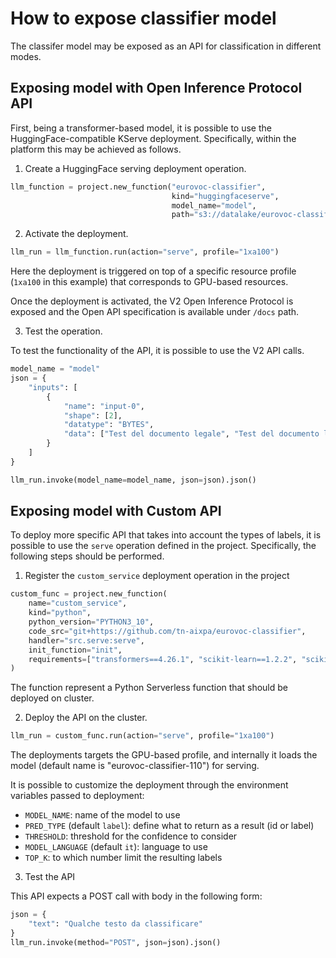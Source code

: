 # How to expose classifier model

The classifer model may be exposed as an API for classification in different modes. 

## Exposing model with Open Inference Protocol API

First, being a transformer-based model, it is possible to use the HuggingFace-compatible KServe deployment. Specifically, within the platform this may be achieved as follows.

1. Create a HuggingFace serving deployment operation.

```python
llm_function = project.new_function("eurovoc-classifier",
                                    kind="huggingfaceserve",
                                    model_name="model",
                                    path="s3://datalake/eurovoc-classifier-project/model/eurovoc_classifier-110/f8026820-2471-4497-97f5-8e6d49baac5f/")

```

2. Activate the deployment.
```python
llm_run = llm_function.run(action="serve", profile="1xa100")
```

Here the deployment is triggered on top of a specific resource profile (``1xa100`` in this example) that corresponds to GPU-based resources.

Once the deployment is activated, the V2 Open Inference Protocol is exposed and the Open API specification is available under ``/docs`` path.

3. Test the operation.

To test the functionality of the API, it is possible to use the V2 API calls. 

```python
model_name = "model"
json = {
    "inputs": [
        {
            "name": "input-0",
            "shape": [2],
            "datatype": "BYTES",
            "data": ["Test del documento legale", "Test del documento legale nell'ambito finanza"],
        }
    ]
}

llm_run.invoke(model_name=model_name, json=json).json()
```

## Exposing model with Custom API

To deploy more specific API that takes into account the types of labels, it is possible to use the ``serve`` operation defined in the project.
Specifically, the following steps should be performed.

1. Register the ``custom_service`` deployment operation in the project

```python
custom_func = project.new_function(
    name="custom_service", 
    kind="python", 
    python_version="PYTHON3_10", 
    code_src="git+https://github.com/tn-aixpa/eurovoc-classifier", 
    handler="src.serve:serve",
    init_function="init",
    requirements=["transformers==4.26.1", "scikit-learn==1.2.2", "scikit-multilearn==0.2.0", "numpy==1.23.4", "lsg-converter==0.0.5", "sentence-transformers==2.2.2", "fastapi==0.95.2", "uvicorn==0.22.0", "python-dotenv==1.0.0", "compress_fasttext==0.1.3", "scipy==1.10.0", "nltk==3.8.1", "gensim==4.3.0", "ufal.udpipe==1.3.0.1", "pyyaml==6.0", "stop-words==2018.7.23", "spacy==3.5.1", "PageRange==0.4"]
)
```

The function represent a Python Serverless function that should be deployed on cluster.

2. Deploy the API on the cluster.

```python
llm_run = custom_func.run(action="serve", profile="1xa100")
```
The deployments targets the GPU-based profile, and internally it loads the model (default name is "eurovoc-classifier-110") for serving.

It is possible to customize the deployment through the environment variables passed to deployment:

- ``MODEL_NAME``: name of the model to use
- ``PRED_TYPE`` (default ``label``): define what to return as a result (id or label)
- ``THRESHOLD``: threshold for the confidence to consider
- ``MODEL_LANGUAGE`` (default ``it``): language to use
- ``TOP_K``: to which number limit the resulting labels

3. Test the API

This API expects a POST call with body in the following form:

```python
json = {
    "text": "Qualche testo da classificare"
}
llm_run.invoke(method="POST", json=json).json()
```